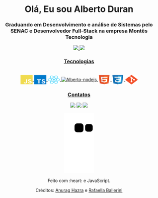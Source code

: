 <h1 align="center">Olá, Eu sou Alberto Duran</h1>
<h3 align="center">Graduando em Desenvolvimento e análise de Sistemas pelo SENAC e Desenvolvedor Full-Stack na empresa Montês Tecnologia</h3>

<div align="center">
  <a href="https://github.com/albertoDuranFilho">
  <img height="180em" src="https://github-readme-stats.vercel.app/api?username=albertoDuranFilho&show_icons=true&theme=dracula&include_all_commits=true&count_private=true"/>
   <img height="180em" src="https://github-readme-stats.vercel.app/api/top-langs/?username=albertoDuranFilho&layout=compact&langs_count=16&theme=dracula" />
</div>
<div align="center">
<h3 >Tecnologias</h3>
 <div style="display: inline_block" ><br>
  <img align="center" alt="Alberto-Js" height="30" width="40" src="https://raw.githubusercontent.com/devicons/devicon/master/icons/javascript/javascript-plain.svg">
  <img align="center" alt="Alberto-Ts" height="30" width="40" src="https://raw.githubusercontent.com/devicons/devicon/master/icons/typescript/typescript-plain.svg">
  <img align="center" alt="Alberto-React" height="30" width="40" src="https://raw.githubusercontent.com/devicons/devicon/master/icons/react/react-original.svg">
  <img align="center" alt="Alberto-nodejs" height="30" width="40" src="https://cdn.worldvectorlogo.com/logos/nodejs-icon.svg">
  <img align="center" alt="Alberto-HTML" height="30" width="40" src="https://raw.githubusercontent.com/devicons/devicon/master/icons/html5/html5-original.svg">
  <img align="center" alt="Alberto-CSS" height="30" width="40" src="https://raw.githubusercontent.com/devicons/devicon/master/icons/css3/css3-original.svg">
  <img align="center" alt="Alberto-git" height="30" width="40" src="https://raw.githubusercontent.com/devicons/devicon/master/icons/git/git-original.svg">
</div>
</div>
 
<div align="center">
<h3 >Contatos</h3>
<div> 
  <a href="https://instagram.com/betoduranf" target="_blank"><img src="https://img.shields.io/badge/-Instagram-%23E4405F?style=for-the-badge&logo=instagram&logoColor=white" target="_blank"></a>
  <a href = "mailto:albertoduranfilho@gmail.com"><img src="https://img.shields.io/badge/-Gmail-%23333?style=for-the-badge&logo=gmail&logoColor=white" target="_blank"></a>
  <a href="https://www.linkedin.com/in/alberto-janeiro" target="_blank"><img src="https://img.shields.io/badge/-LinkedIn-%230077B5?style=for-the-badge&logo=linkedin&logoColor=white" target="_blank"></a>  
  
 ![Snake animation](https://github.com/AlbertoDuranFilho/AlbertoDuranFilho/blob/output/github-contribution-grid-snake.svg)  
</div>
</div>
  
<div align="center">
  <p>Feito com :heart: e JavaScript.</p>
  <p>Créditos: <a href="https://github.com/anuraghazra/github-readme-stats">Anurag Hazra</a> e <a href="https://github.com/rafaballerini">Rafaella Ballerini</a></p>
</div>

